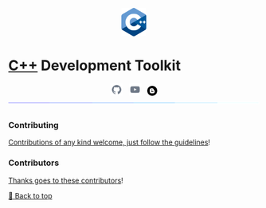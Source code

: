 <p align="center"><a href="https://github.com/cybersecurity-dev/awesome-cpp-programming-language">
  <img width="10%" src="https://github.com/cybersecurity-dev/cybersecurity-dev/blob/main/assets/Cpp_logo.svg" />
</a></p>

# [C++](https://en.wikipedia.org/wiki/C%2B%2B) Development Toolkit
<p align="center">
    <a href="https://github.com/cybersecurity-dev/"><img height="25" src="https://github.com/cybersecurity-dev/cybersecurity-dev/blob/main/assets/github.svg" alt="GitHub"></a>
    &nbsp;
    <a href="https://www.youtube.com/@CyberThreatDefence"><img height="25" src="https://github.com/cybersecurity-dev/cybersecurity-dev/blob/main/assets/youtube.svg" alt="YouTube"></a>
    &nbsp;
    <a href="https://cyberthreatdefence.com/my_awesome_lists"><img height="20" src="https://github.com/cybersecurity-dev/cybersecurity-dev/blob/main/assets/blog.svg" alt="My Awesome Lists"></a>
    <img src="https://github.com/cybersecurity-dev/cybersecurity-dev/blob/main/assets/bar.gif">
</p>



##

### Contributing

[Contributions of any kind welcome, just follow the guidelines](contributing.md)!

### Contributors

[Thanks goes to these contributors](https://github.com/cybersecurity-dev/Cpp-Toolkit/graphs/contributors)!

[🔼 Back to top](#c-development-toolkit)
